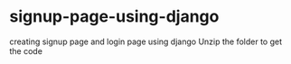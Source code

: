 # signup-page-using-django
creating signup page and login page using django
Unzip the folder to get the code
